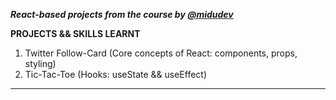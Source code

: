 **_React-based projects from the course by [@midudev](https://cursoreact.dev/)_**

**PROJECTS && SKILLS LEARNT**

1. Twitter Follow-Card (Core concepts of React: components, props, styling)
2. Tic-Tac-Toe (Hooks: useState && useEffect)

--- 
